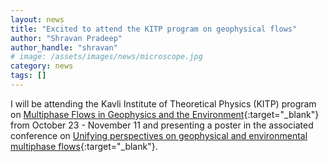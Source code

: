 ```yaml
---
layout: news
title: "Excited to attend the KITP program on geophysical flows"
author: "Shravan Pradeep"
author_handle: "shravan"
# image: /assets/images/news/microscope.jpg
category: news
tags: []
---
```

I will be attending the Kavli Institute of Theoretical Physics (KITP) program on [Multiphase Flows in Geophysics and the Environment](https://www.kitp.ucsb.edu/herald/activities/multiphase22){:target="_blank"} from October 23 -  November 11 and presenting a poster in the associated conference on [Unifying perspectives on geophysical and environmental multiphase flows](https://www.kitp.ucsb.edu/activities/multiphase-c22){:target="_blank"}. 